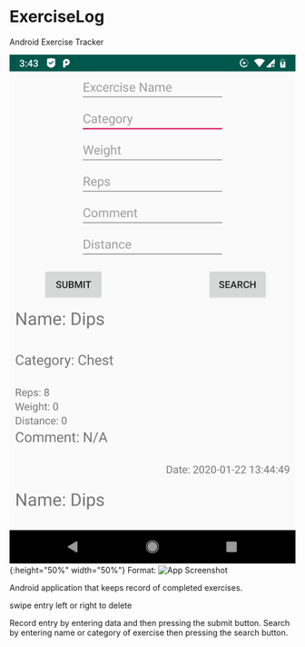 # ExerciseLog
Android Exercise Tracker

![Screenshot](/ExerciseLog.png){:height="50%" width="50%"}
Format: ![App Screenshot](https://github.com/1adeolatam/ExerciseLog/ExerciseLog.png)


Android application that keeps record of completed exercises.

swipe entry left or right to delete

Record entry by entering data and then pressing the submit button.
Search by entering name or category of exercise then pressing the search button.
